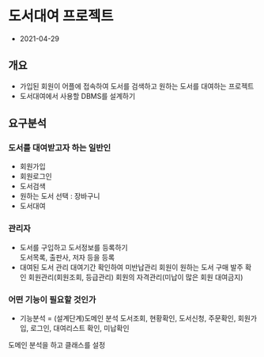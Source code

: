 # 도서대여 프로젝트
* 2021-04-29

## 개요
* 가입된 회원이 어플에 접속하여 도서를 검색하고 원하는 도서를 대여하는 프로젝트
* 도서대여에서 사용할 DBMS를 설계하기

## 요구분석

### 도서를 대여받고자 하는 일반인
* 회원가입
* 회원로그인
* 도서검색
* 원하는 도서 선택 : 장바구니
* 도서대여

### 관리자
* 도서를 구입하고 도서정보를 등록하기  
도서목록, 출판사, 저자 등을 등록
* 대여된 도서 관리
대여기간 확인하여 미반납관리
회원이 원하는 도서 구매 발주 확인
회원관리(회원조회, 등급관리)
회원의 자격관리(미납이 많은 회원 대여금지)

### 어떤 기능이 필요할 것인가
* 기능분석 = (설계단계)도메인 분석
도서조회, 현황확인, 도서신청, 주문확인, 회원가입, 로그인, 대여리스트 확인, 미납확인

도메인 분석을 하고 클래스를 설정













